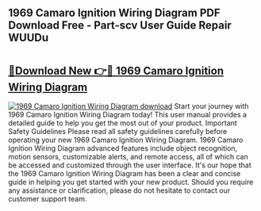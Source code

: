 ## 1969 Camaro Ignition Wiring Diagram PDF Download Free - Part-scv User Guide Repair WUUDu

# <h2><a href="http://dfng0u.blite.top/?on=1969+Camaro+Ignition+Wiring+Diagram">🔗Download New 👉🔴 1969 Camaro Ignition Wiring Diagram</a></h2>

[![1969 Camaro Ignition Wiring Diagram download](https://i.imgur.com/lujVjoI.png)](http://dfng0u.blite.top/?on=1969+Camaro+Ignition+Wiring+Diagram)
Start your journey with 1969 Camaro Ignition Wiring Diagram today! This user manual provides a detailed guide to help you get the most out of your product. Important Safety Guidelines Please read all safety guidelines carefully before operating your new 1969 Camaro Ignition Wiring Diagram. 1969 Camaro Ignition Wiring Diagram advanced features include object recognition, motion sensors, customizable alerts, and remote access, all of which can be accessed and customized through the user interface. It's our hope that the 1969 Camaro Ignition Wiring Diagram has been a clear and concise guide in helping you get started with your new product. Should you require any assistance or clarification, please do not hesitate to contact our customer support team.
